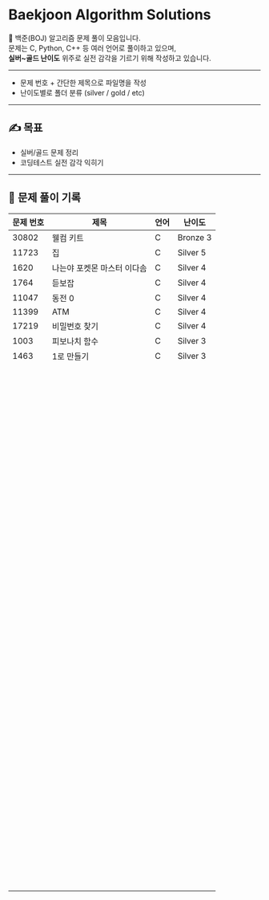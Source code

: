 # Baekjoon Algorithm Solutions
 
📌 백준(BOJ) 알고리즘 문제 풀이 모음입니다.  
문제는 C, Python, C++ 등 여러 언어로 풀이하고 있으며,  
**실버~골드 난이도** 위주로 실전 감각을 기르기 위해 작성하고 있습니다.

---


- 문제 번호 + 간단한 제목으로 파일명을 작성
- 난이도별로 폴더 분류 (silver / gold / etc)

---

## ✍️ 목표

- 실버/골드 문제 정리
- 코딩테스트 실전 감각 익히기

---
## 🧠 문제 풀이 기록

| 문제 번호 | 제목 | 언어 | 난이도 |
|-----------|------|------|--------|
| 30802 | 웰컴 키트 | C | Bronze 3 | 
| 11723 | 집 | C | Silver 5 |
| 1620 | 나는야 포켓몬 마스터 이다솜 | C | Silver 4 | 
| 1764 | 듣보잡 | C | Silver 4 | 
| 11047 | 동전 0 | C | Silver 4 | 
| 11399 | ATM | C | Silver 4 | 
| 17219 | 비밀번호 찾기 | C | Silver 4 | 
| 1003 | 피보나치 함수 | C | Silver 3 | 
| 1463 | 1로 만들기 | C | Silver 3 | 
|  |  |  |  | 
|  |  |  |  | 
|  |  |  |  | 
|  |  |  |  | 
|  |  |  |  | 
|  |  |  |  | 
|  |  |  |  | 
|  |  |  |  | 
|  |  |  |  | 
|  |  |  |  | 
|  |  |  |  | 
|  |  |  |  | 
|  |  |  |  | 
|  |  |  |  | 
|  |  |  |  | 
|  |  |  |  | 
|  |  |  |  | 
|  |  |  |  | 
|  |  |  |  | 
|  |  |  |  | 
|  |  |  |  | 
|  |  |  |  | 
|  |  |  |  | 
|  |  |  |  | 
|  |  |  |  | 
|  |  |  |  | 
|  |  |  |  | 
|  |  |  |  | 
|  |  |  |  | 
|  |  |  |  | 
|  |  |  |  | 
|  |  |  |  | 
|  |  |  |  | 
|  |  |  |  | 
|  |  |  |  | 
|  |  |  |  | 
|  |  |  |  | 
|  |  |  |  | 
|  |  |  |  | 
|  |  |  |  | 
|  |  |  |  | 
|  |  |  |  | 
|  |  |  |  | 
|  |  |  |  | 
|  |  |  |  | 
|  |  |  |  | 
|  |  |  |  | 
|  |  |  |  | 
|  |  |  |  | 
|  |  |  |  | 
|  |  |  |  | 
|  |  |  |  | 
|  |  |  |  | 
|  |  |  |  | 
|  |  |  |  | 
|  |  |  |  | 
|  |  |  |  | 
|  |  |  |  | 
|  |  |  |  | 
|  |  |  |  | 
|  |  |  |  | 
|  |  |  |  | 
|  |  |  |  | 
|  |  |  |  | 
|  |  |  |  | 
|  |  |  |  | 
|  |  |  |  | 
|  |  |  |  | 
|  |  |  |  | 
|  |  |  |  | 
|  |  |  |  | 
|  |  |  |  | 
|  |  |  |  | 
|  |  |  |  | 
|  |  |  |  | 
|  |  |  |  | 
|  |  |  |  | 
|  |  |  |  | 
|  |  |  |  | 
|  |  |  |  | 
|  |  |  |  | 
|  |  |  |  | 
|  |  |  |  | 
|  |  |  |  | 
|  |  |  |  | 
|  |  |  |  | 
|  |  |  |  | 
|  |  |  |  | 
|  |  |  |  | 
|  |  |  |  | 
|  |  |  |  | 
|  |  |  |  | 
|  |  |  |  | 
|  |  |  |  | 
|  |  |  |  | 
|  |  |  |  | 
|  |  |  |  | 
|  |  |  |  | 
|  |  |  |  | 
|  |  |  |  | 
|  |  |  |  | 
|  |  |  |  | 
|  |  |  |  | 
|  |  |  |  | 
|  |  |  |  | 
|  |  |  |  | 
|  |  |  |  | 
|  |  |  |  | 
|  |  |  |  | 
|  |  |  |  | 
|  |  |  |  | 
|  |  |  |  | 
|  |  |  |  | 
|  |  |  |  | 
|  |  |  |  | 
|  |  |  |  | 
|  |  |  |  | 
|  |  |  |  | 
|  |  |  |  | 
|  |  |  |  | 
|  |  |  |  | 
|  |  |  |  | 
|  |  |  |  | 
|  |  |  |  | 
|  |  |  |  | 
|  |  |  |  | 
|  |  |  |  | 
|  |  |  |  | 
|  |  |  |  | 
|  |  |  |  | 
|  |  |  |  | 
|  |  |  |  | 
|  |  |  |  | 
|  |  |  |  | 
|  |  |  |  | 
|  |  |  |  | 
|  |  |  |  | 
|  |  |  |  | 
|  |  |  |  | 
|  |  |  |  | 
|  |  |  |  | 
|  |  |  |  | 
|  |  |  |  | 
|  |  |  |  | 
|  |  |  |  | 
|  |  |  |  | 
|  |  |  |  | 
|  |  |  |  | 
|  |  |  |  | 
|  |  |  |  | 
|  |  |  |  | 
|  |  |  |  | 
|  |  |  |  | 
|  |  |  |  | 
|  |  |  |  | 
|  |  |  |  | 
|  |  |  |  | 
|  |  |  |  | 
|  |  |  |  | 
|  |  |  |  | 
|  |  |  |  | 
|  |  |  |  | 
|  |  |  |  | 
|  |  |  |  | 
|  |  |  |  | 
|  |  |  |  | 
|  |  |  |  | 
|  |  |  |  | 
|  |  |  |  | 
|  |  |  |  | 
|  |  |  |  | 
|  |  |  |  | 
|  |  |  |  | 
|  |  |  |  | 
|  |  |  |  | 








